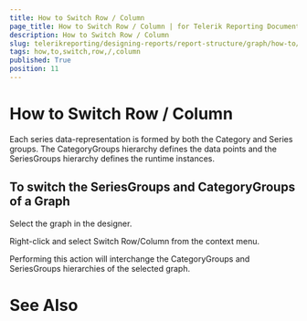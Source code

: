 ```yaml
---
title: How to Switch Row / Column
page_title: How to Switch Row / Column | for Telerik Reporting Documentation
description: How to Switch Row / Column
slug: telerikreporting/designing-reports/report-structure/graph/how-to/how-to-switch-row-/-column
tags: how,to,switch,row,/,column
published: True
position: 11
---
```


# How to Switch Row / Column



Each series data-representation is formed by both the Category and Series groups.
        The CategoryGroups hierarchy defines the data points and the SeriesGroups hierarchy defines the runtime instances. 
      

## To switch the SeriesGroups and CategoryGroups of a Graph

Select the graph in the designer.

Right-click and select Switch Row/Column from the context menu.

Performing this action will interchange the CategoryGroups and SeriesGroups hierarchies of the selected graph.
        

# See Also

